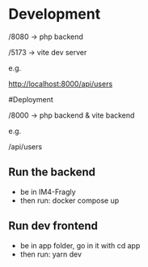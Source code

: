 # Development

/8080 -> php backend

/5173 -> vite dev server

e.g.

<http://localhost:8000/api/users>

#Deployment

/8000 -> php backend & vite backend

e.g.

/api/users

## Run the backend

- be in IM4-Fragly
- then run: docker compose up

## Run dev frontend

- be in app folder, go in it with cd app
- then run: yarn dev